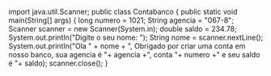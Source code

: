 import java.util.Scanner;
public class Contabanco {
    public static void main(String[] args) {
        long numero = 1021;
        String agencia = "067-8";
        Scanner scanner = new Scanner(System.in);
        double saldo = 234.78;
        System.out.println("Digite o seu nome: "); 
        String nome = scanner.nextLine();
        System.out.println("Ola " + nome + ", Obrigado por criar uma conta em nosso banco, sua agencia é "+ agencia +", conta "+ numero +" e seu saldo é "+ saldo);
        scanner.close();
    }         
